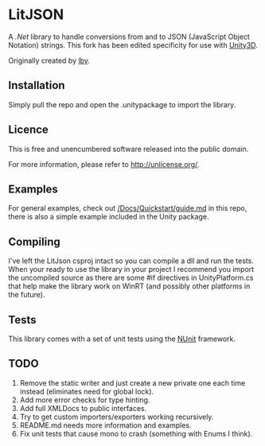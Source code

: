 LitJSON
=======

A *.Net* library to handle conversions from and to JSON (JavaScript Object
Notation) strings. This fork has been edited specificity for use with [Unity3D](http://unity3d.com/).

Originally created by [lbv](http://lbv.github.io/litjson/).

## Installation

Simply pull the repo and open the .unitypackage to import the library.

## Licence

This is free and unencumbered software released into the public domain.

For more information, please refer to http://unlicense.org/.

## Examples

For general examples, check out [/Docs/Quickstart/guide.md](https://github.com/VictorySquare/UnityLitJson/blob/master/Docs/quickstart/guide.md) 
in this repo, there is also a simple example included in the Unity package.

## Compiling

I've left the LitJson csproj intact so you can compile a dll and run the 
tests. When your ready to use the library in your project I recommend you import 
the uncompiled source as there are some #if directives in UnityPlatform.cs 
that help make the library work on WinRT (and possibly other platforms in the future).

## Tests

This library comes with a set of unit tests using the [NUnit](http://www.nunit.org/) framework.

## TODO

1. Remove the static writer and just create a new private one each time instead (eliminates need for global lock).
2. Add more error checks for type hinting.
3. Add full XMLDocs to public interfaces.
4. Try to get custom importers/exporters working recursively.
6. README.md needs more information and examples.
7. Fix unit tests that cause mono to crash (something with Enums I think).
